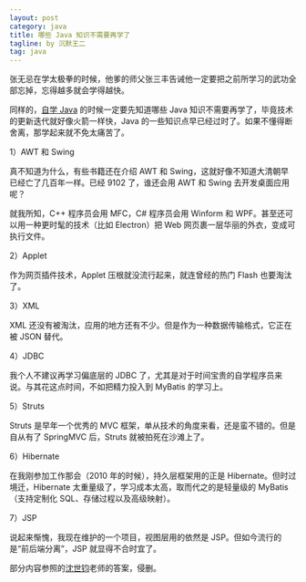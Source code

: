 ```yaml
---
layout: post
category: java
title: 哪些 Java 知识不需要再学了
tagline: by 沉默王二
tag: java
---
```

张无忌在学太极拳的时候，他爹的师父张三丰告诫他一定要把之前所学习的武功全部忘掉，忘得越多就会学得越快。

同样的，[自学 Java](http://www.itwanger.com/java.html) 的时候一定要先知道哪些 Java 知识不需要再学了，毕竟技术的更新迭代就好像火箭一样快，Java 的一些知识点早已经过时了。如果不懂得断舍离，那学起来就不免太痛苦了。

<!--more-->


1）AWT 和 Swing

真不知道为什么，有些书籍还在介绍 AWT 和 Swing，这就好像不知道大清朝早已经亡了几百年一样。已经 9102 了，谁还会用 AWT 和 Swing 去开发桌面应用呢？

就我所知，C++ 程序员会用 MFC，C# 程序员会用 Winform 和 WPF。甚至还可以用一种更时髦的技术（比如 Electron）把 Web 网页裹一层华丽的外衣，变成可执行文件。

2）Applet

作为网页插件技术，Applet 压根就没流行起来，就连曾经的热门 Flash 也要淘汰了。

3）XML

XML 还没有被淘汰，应用的地方还有不少。但是作为一种数据传输格式，它正在被 JSON 替代。

4）JDBC

我个人不建议再学习偏底层的 JDBC 了，尤其是对于时间宝贵的自学程序员来说。与其花这点时间，不如把精力投入到 MyBatis 的学习上。

5）Struts

Struts 是早年一个优秀的 MVC 框架，单从技术的角度来看，还是蛮不错的。但是自从有了 SpringMVC 后，Struts 就被拍死在沙滩上了。

6）Hibernate

在我刚参加工作那会（2010 年的时候），持久层框架用的正是 Hibernate。但时过境迁，Hibernate 太重量级了，学习成本太高，取而代之的是轻量级的 MyBatis（支持定制化 SQL、存储过程以及高级映射）。

7）JSP

说起来惭愧，我现在维护的一个项目，视图层用的依然是 JSP。但如今流行的是“前后端分离”，JSP 就显得不合时宜了。

部分内容参照的[沈世钧](https://www.zhihu.com/people/zhang-xu-guang-21)老师的答案，侵删。



